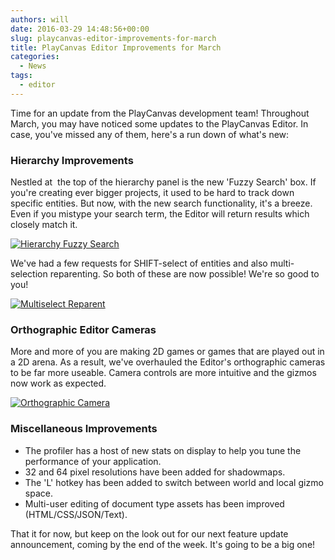 ```yaml
---
authors: will
date: 2016-03-29 14:48:56+00:00
slug: playcanvas-editor-improvements-for-march
title: PlayCanvas Editor Improvements for March
categories:
  - News
tags:
  - editor
---
```


Time for an update from the PlayCanvas development team! Throughout March, you may have noticed some updates to the PlayCanvas Editor. In case, you've missed any of them, here's a run down of what's new:

### Hierarchy Improvements

Nestled at  the top of the hierarchy panel is the new 'Fuzzy Search' box. If you're creating ever bigger projects, it used to be hard to track down specific entities. But now, with the new search functionality, it's a breeze. Even if you mistype your search term, the Editor will return results which closely match it.

[![Hierarchy Fuzzy Search](/img/editor-fuzzy-search.gif)](/img/editor-fuzzy-search.gif)

We've had a few requests for SHIFT-select of entities and also multi-selection reparenting. So both of these are now possible! We're so good to you!

[![Multiselect Reparent](/img/editor-multiselect-reparent.gif)](/img/editor-multiselect-reparent.gif)

### Orthographic Editor Cameras

More and more of you are making 2D games or games that are played out in a 2D arena. As a result, we've overhauled the Editor's orthographic cameras to be far more useable. Camera controls are more intuitive and the gizmos now work as expected.

[![Orthographic Camera](/img/editor-orthographic-camera.gif)](/img/editor-orthographic-camera.gif)

### Miscellaneous Improvements

- The profiler has a host of new stats on display to help you tune the performance of your application.
- 32 and 64 pixel resolutions have been added for shadowmaps.
- The 'L' hotkey has been added to switch between world and local gizmo space.
- Multi-user editing of document type assets has been improved (HTML/CSS/JSON/Text).

That it for now, but keep on the look out for our next feature update announcement, coming by the end of the week. It's going to be a big one!
